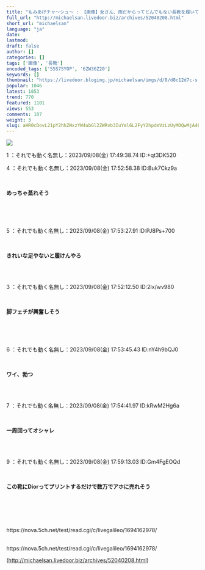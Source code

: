```yaml
---
title: "もみあげチャ〜シュ〜 : 【画像】女さん、雨だからってとんでもない長靴を履いてしまう"
full_url: "http://michaelsan.livedoor.biz/archives/52040208.html"
short_url: "michaelsan"
language: "ja"
date: 
lastmod: 
draft: false
author: []
categories: []
tags: ['画像', '長靴']
encoded_tags: ['55S75YOP', '6ZW36Z20']
keywords: []
thumbnail: "https://livedoor.blogimg.jp/michaelsan/imgs/d/8/d8c12d7c-s.jpg"
popular: 1046
latest: 1853
trend: 770
featured: 1101
views: 553
comments: 107
weight: 3
slug: aHR0cDovL21pY2hhZWxzYW4ubGl2ZWRvb3IuYml6L2FyY2hpdmVzLzUyMDQwMjA4Lmh0bWw=
---
```


![](https://livedoor.blogimg.jp/michaelsan/imgs/d/8/d8c12d7c-s.jpg)

<div><p>1 ：それでも動く名無し：2023/09/08(金) 17:49:38.74 ID:+qt3DK520</p><p>4 ：それでも動く名無し：2023/09/08(金) 17:52:58.38 ID:Buk7Ckz9a</p><br><b><p>めっちゃ蒸れそう</p><br></b><br><br><p>5 ：それでも動く名無し：2023/09/08(金) 17:53:27.91 ID:PJ8Ps+700</p><br><b><p>きれいな足やないと履けんやろ</p></b><br><br><p>3 ：それでも動く名無し：2023/09/08(金) 17:52:12.50 ID:2Ix/wv980</p><br><b><p>脚フェチが興奮しそう</p><br></b><br><br><p>6 ：それでも動く名無し：2023/09/08(金) 17:53:45.43 ID:nY4h9bQJ0</p><br><b><p>ワイ、勃つ</p></b><br><br><p>7 ：それでも動く名無し：2023/09/08(金) 17:54:41.97 ID:kRwM2Hg6a</p><br><b><p>一周回ってオシャレ</p></b><br><br><p>9 ：それでも動く名無し：2023/09/08(金) 17:59:13.03 ID:Gm4FgEOQd</p><br><b><p><p>この靴にDiorってプリントするだけで数万でアホに売れそう </p><br></p><br></b><br><br>https://nova.5ch.net/test/read.cgi/c/livegalileo/1694162978/<br><br clear='all'> <p id='a6850dc6aefc0d5bbff2bea180d92d89'> </p> <p id='a6850dc6aefc0d5bbff2bea180d92d89'> </p> <p class='alistcloud-container-6795'></p> <p>https://nova.5ch.net/test/read.cgi/c/livegalileo/1694162978/</p></div>

(http://michaelsan.livedoor.biz/archives/52040208.html)
